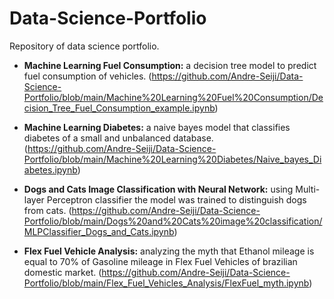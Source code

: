 # Data-Science-Portfolio

Repository of data science portfolio.
* **Machine Learning Fuel Consumption:** a decision tree model to predict fuel consumption of vehicles. (https://github.com/Andre-Seiji/Data-Science-Portfolio/blob/main/Machine%20Learning%20Fuel%20Consumption/Decision_Tree_Fuel_Consumption_example.ipynb) 

* **Machine Learning Diabetes:** a naive bayes model that classifies diabetes of a small and unbalanced database. (https://github.com/Andre-Seiji/Data-Science-Portfolio/blob/main/Machine%20Learning%20Diabetes/Naive_bayes_Diabetes.ipynb)

* **Dogs and Cats Image Classification with Neural Network:** using Multi-layer Perceptron classifier the model was trained to distinguish dogs from cats.  (https://github.com/Andre-Seiji/Data-Science-Portfolio/blob/main/Dogs%20and%20Cats%20image%20classification/MLPClassifier_Dogs_and_Cats.ipynb)

* **Flex Fuel Vehicle Analysis:** analyzing the myth that Ethanol mileage is equal to 70% of Gasoline mileage in Flex Fuel Vehicles of brazilian domestic market.  (https://github.com/Andre-Seiji/Data-Science-Portfolio/blob/main/Flex_Fuel_Vehicles_Analysis/FlexFuel_myth.ipynb)
